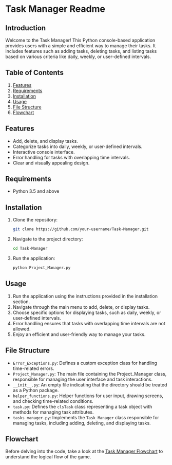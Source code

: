 # Task Manager Readme

## Introduction

Welcome to the Task Manager! This Python console-based application provides users with a simple and efficient way to manage their tasks. It includes features such as adding tasks, deleting tasks, and listing tasks based on various criteria like daily, weekly, or user-defined intervals.

## Table of Contents

1. [Features](#features)
2. [Requirements](#requirements)
3. [Installation](#installation)
4. [Usage](#usage)
5. [File Structure](#file-structure)
6. [Flowchart](#flowchart)

## Features

- Add, delete, and display tasks.
- Categorize tasks into daily, weekly, or user-defined intervals.
- Interactive console interface.
- Error handling for tasks with overlapping time intervals.
- Clear and visually appealing design.

## Requirements

- Python 3.5 and above

## Installation

1. Clone the repository:

    ```bash
    git clone https://github.com/your-username/Task-Manager.git
    ```

2. Navigate to the project directory:

    ```bash
    cd Task-Manager
    ```

3. Run the application:

    ```bash
    python Project_Manager.py
    ```

## Usage

1. Run the application using the instructions provided in the installation section.
2. Navigate through the main menu to add, delete, or display tasks.
3. Choose specific options for displaying tasks, such as daily, weekly, or user-defined intervals.
4. Error handling ensures that tasks with overlapping time intervals are not allowed.
5. Enjoy an efficient and user-friendly way to manage your tasks.

## File Structure

- `Error_Exceptions.py`: Defines a custom exception class for handling time-related errors.
- `Project_Manager.py`: The main file containing the Project_Manager class, responsible for managing the user interface and task interactions.
- `__init__.py`: An empty file indicating that the directory should be treated as a Python package.
- `helper_functions.py`: Helper functions for user input, drawing screens, and checking time-related conditions.
- `task.py`: Defines the `clsTask` class representing a task object with methods for managing task attributes.
- `tasks_manager.py`: Implements the `Task_Manager` class responsible for managing tasks, including adding, deleting, and displaying tasks.

## Flowchart

Before delving into the code, take a look at the [Task Manager Flowchart](flowchart.png) to understand the logical flow of the game.
